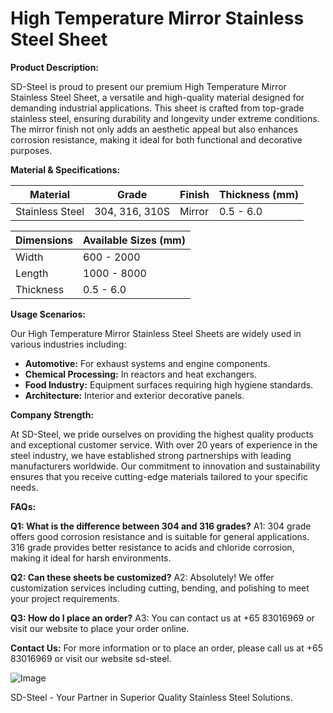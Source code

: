 # High Temperature Mirror Stainless Steel Sheet

**Product Description:**

SD-Steel is proud to present our premium High Temperature Mirror Stainless Steel Sheet, a versatile and high-quality material designed for demanding industrial applications. This sheet is crafted from top-grade stainless steel, ensuring durability and longevity under extreme conditions. The mirror finish not only adds an aesthetic appeal but also enhances corrosion resistance, making it ideal for both functional and decorative purposes.

**Material & Specifications:**

| Material | Grade | Finish | Thickness (mm) |
|----------|-------|--------|----------------|
| Stainless Steel | 304, 316, 310S | Mirror | 0.5 - 6.0 |

| Dimensions | Available Sizes (mm) |
|------------|---------------------|
| Width      | 600 - 2000          |
| Length     | 1000 - 8000         |
| Thickness  | 0.5 - 6.0           |

**Usage Scenarios:**

Our High Temperature Mirror Stainless Steel Sheets are widely used in various industries including:

- **Automotive:** For exhaust systems and engine components.
- **Chemical Processing:** In reactors and heat exchangers.
- **Food Industry:** Equipment surfaces requiring high hygiene standards.
- **Architecture:** Interior and exterior decorative panels.

**Company Strength:**

At SD-Steel, we pride ourselves on providing the highest quality products and exceptional customer service. With over 20 years of experience in the steel industry, we have established strong partnerships with leading manufacturers worldwide. Our commitment to innovation and sustainability ensures that you receive cutting-edge materials tailored to your specific needs.

**FAQs:**

**Q1: What is the difference between 304 and 316 grades?**
A1: 304 grade offers good corrosion resistance and is suitable for general applications. 316 grade provides better resistance to acids and chloride corrosion, making it ideal for harsh environments.

**Q2: Can these sheets be customized?**
A2: Absolutely! We offer customization services including cutting, bending, and polishing to meet your project requirements.

**Q3: How do I place an order?**
A3: You can contact us at +65 83016969 or visit our website to place your order online.

**Contact Us:**
For more information or to place an order, please call us at +65 83016969 or visit our website  sd-steel.

![Image](https://github.com/user-attachments/assets/2567258e-e124-4816-932d-1809bd27ef0b)

SD-Steel - Your Partner in Superior Quality Stainless Steel Solutions.
